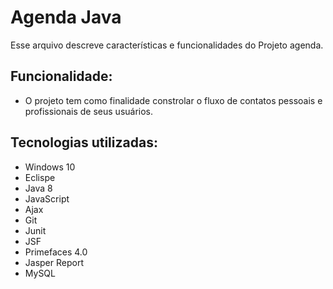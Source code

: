 
# Agenda Java
Esse arquivo descreve características e funcionalidades do Projeto agenda.

## Funcionalidade:

- O projeto tem como finalidade constrolar o fluxo de contatos pessoais e profissionais de seus usuários. 

## Tecnologias utilizadas:

- Windows 10
- Eclispe
- Java 8
- JavaScript
- Ajax
- Git
- Junit
- JSF
- Primefaces 4.0
- Jasper Report
- MySQL
